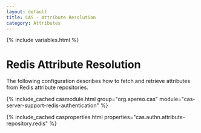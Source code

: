 ```yaml
---
layout: default
title: CAS - Attribute Resolution
category: Attributes
---
```


{% include variables.html %}

# Redis Attribute Resolution
     
The following configuration describes how to fetch and retrieve attributes from Redis attribute repositories.

{% include_cached casmodule.html group="org.apereo.cas" module="cas-server-support-redis-authentication" %}

{% include_cached casproperties.html properties="cas.authn.attribute-repository.redis" %}

